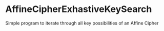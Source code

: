 # AffineCipherExhastiveKeySearch

Simple program to iterate through all key possibilities of an Affine Cipher
